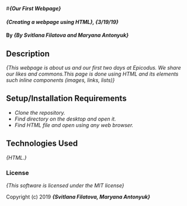 #_**{Our First Webpage}**_

#### _{Creating a webpage using HTML}, {3/19/19}_

#### By _**{By Svitlana Filatova and Maryana Antonyuk}**_

## Description

_{This webpage is about us and our first two days at Epicodus. We share our likes and commons.This page is done using HTML and its elements such inline components (images, links, lists)}_

## Setup/Installation Requirements

* _Clone the repository._
* _Find directory on the desktop and open it._
* _Find HTML file and open using any web browser._

## Technologies Used

_{HTML.}_

### License

*{This software is licensed under the MIT license}*

Copyright (c) 2019 **_{Svitlana Filatova, Maryana Antonyuk}_**
